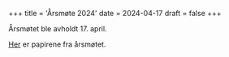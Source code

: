 +++
title = 'Årsmøte 2024'
date = 2024-04-17
draft = false
+++

Årsmøtet ble avholdt 17. april.

[Her](årsmøte24-dokumenter.zip) er papirene fra årsmøtet.

